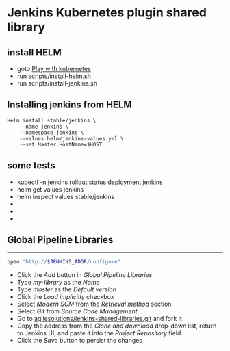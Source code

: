 # Jenkins Kubernetes plugin shared library

## install HELM

* goto [Play with kubernetes](https://labs.play-with-k8s.com/)
* run scripts/install-helm.sh
* run scripts/install-jenkins.sh

## Installing jenkins from HELM

```
Helm install stable/jenkins \
    --name jenkins \
    --namespace jenkins \
    --values helm/jenkins-values.yml \
    --set Master.HostName=$HOST
```

## some tests

* kubectl -n jenkins rollout status deployment jenkins 
* helm get values jenkins
* helm inspect values stable/jenkins
* 
* 
* 

## Global Pipeline Libraries

---

```bash
open "http://$JENKINS_ADDR/configure"
```

* Click the *Add* button in *Global Pipeline Libraries*
* Type *my-library* as the *Name*
* Type *master* as the *Default version*
* Click the *Load implicitly* checkbox
* Select *Modern SCM* from the *Retrieval method* section
* Select *Git* from *Source Code Management*
* Go to [agilesolutions/jenkins-shared-libraries.git](https://github.com/agilesolutions/jenkins-shared-libraries.git) and fork it
* Copy the address from the *Clone and download* drop-down list, return to Jenkins UI, and paste it into the *Project Repository* field
* Click the *Save* button to persist the changes
